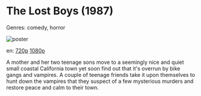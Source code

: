 # The Lost Boys (1987)

Genres: comedy, horror

![poster](http://image.tmdb.org/t/p/w500/evo7oiay9qDUzY510VhrB3YzyJs.jpg)

en:
  [720p](magnet:?xt=urn:btih:461C4D57E668D77754FD7C501CF23C04D8637AAB&tr=udp://glotorrents.pw:6969/announce&tr=udp://tracker.opentrackr.org:1337/announce&tr=udp://torrent.gresille.org:80/announce&tr=udp://tracker.openbittorrent.com:80&tr=udp://tracker.coppersurfer.tk:6969&tr=udp://tracker.leechers-paradise.org:6969&tr=udp://p4p.arenabg.ch:1337&tr=udp://tracker.internetwarriors.net:1337)
  [1080p](magnet:?xt=urn:btih:EDD18D4813A237CD6AB03037F108BDE1EB8A47A5&tr=udp://glotorrents.pw:6969/announce&tr=udp://tracker.opentrackr.org:1337/announce&tr=udp://torrent.gresille.org:80/announce&tr=udp://tracker.openbittorrent.com:80&tr=udp://tracker.coppersurfer.tk:6969&tr=udp://tracker.leechers-paradise.org:6969&tr=udp://p4p.arenabg.ch:1337&tr=udp://tracker.internetwarriors.net:1337)
  


A mother and her two teenage sons move to a seemingly nice and quiet small coastal California town yet soon find out that it's overrun by bike gangs and vampires. A couple of teenage friends take it upon themselves to hunt down the vampires that they suspect of a few mysterious murders and restore peace and calm to their town.